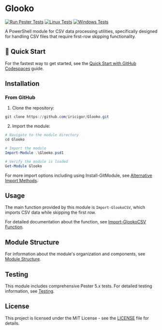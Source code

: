 # Glooko

[![Run Pester Tests](https://github.com/iricigor/Glooko/actions/workflows/test.yml/badge.svg)](https://github.com/iricigor/Glooko/actions/workflows/test.yml)
[![Linux Tests](https://img.shields.io/endpoint?url=https://raw.githubusercontent.com/iricigor/Glooko/badges/linux-tests.json)](https://github.com/iricigor/Glooko/actions/workflows/test.yml)
[![Windows Tests](https://img.shields.io/endpoint?url=https://raw.githubusercontent.com/iricigor/Glooko/badges/windows-tests.json)](https://github.com/iricigor/Glooko/actions/workflows/test.yml)

A PowerShell module for CSV data processing utilities, specifically designed for handling CSV files that require first-row skipping functionality.

## 🚀 Quick Start

For the fastest way to get started, see the [Quick Start with GitHub Codespaces](docs/quick-start-codespaces.md) guide.

## Installation

### From GitHub

1. Clone the repository:
```powershell
git clone https://github.com/iricigor/Glooko.git
```

2. Import the module:
```powershell
# Navigate to the module directory
cd Glooko

# Import the module
Import-Module .\Glooko.psd1

# Verify the module is loaded
Get-Module Glooko
```

For more import options including using Install-GitModule, see [Alternative Import Methods](docs/alternative-import-methods.md).

## Usage

The main function provided by this module is `Import-GlookoCSV`, which imports CSV data while skipping the first row.

For detailed documentation about the function, see [Import-GlookoCSV Function](docs/import-glookocsv-function.md).

## Module Structure

For information about the module's organization and components, see [Module Structure](docs/module-structure.md).

## Testing

This module includes comprehensive Pester 5.x tests. For detailed testing information, see [Testing](docs/testing.md).

## License

This project is licensed under the MIT License - see the [LICENSE](LICENSE) file for details.
